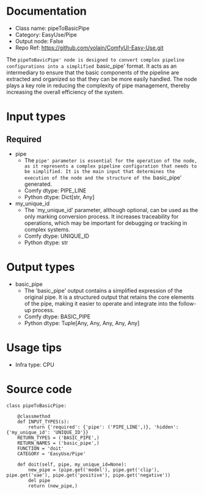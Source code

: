 # Documentation
- Class name: pipeToBasicPipe
- Category: EasyUse/Pipe
- Output node: False
- Repo Ref: https://github.com/yolain/ComfyUI-Easy-Use.git

The `pipeToBavicPipe' node is designed to convert complex pipeline configurations into a simplified `basic_pipe' format. It acts as an intermediary to ensure that the basic components of the pipeline are extracted and organized so that they can be more easily handled. The node plays a key role in reducing the complexity of pipe management, thereby increasing the overall efficiency of the system.

# Input types
## Required
- pipe
    - The `pipe' parameter is essential for the operation of the node, as it represents a complex pipeline configuration that needs to be simplified. It is the main input that determines the execution of the node and the structure of the `basic_pipe' generated.
    - Comfy dtype: PIPE_LINE
    - Python dtype: Dict[str, Any]
- my_unique_id
    - The `my_unique_id' parameter, although optional, can be used as the only marking conversion process. It increases traceability for operations, which may be important for debugging or tracking in complex systems.
    - Comfy dtype: UNIQUE_ID
    - Python dtype: str

# Output types
- basic_pipe
    - The 'basic_pipe' output contains a simplified expression of the original pipe. It is a structured output that retains the core elements of the pipe, making it easier to operate and integrate into the follow-up process.
    - Comfy dtype: BASIC_PIPE
    - Python dtype: Tuple[Any, Any, Any, Any, Any]

# Usage tips
- Infra type: CPU

# Source code
```
class pipeToBasicPipe:

    @classmethod
    def INPUT_TYPES(s):
        return {'required': {'pipe': ('PIPE_LINE',)}, 'hidden': {'my_unique_id': 'UNIQUE_ID'}}
    RETURN_TYPES = ('BASIC_PIPE',)
    RETURN_NAMES = ('basic_pipe',)
    FUNCTION = 'doit'
    CATEGORY = 'EasyUse/Pipe'

    def doit(self, pipe, my_unique_id=None):
        new_pipe = (pipe.get('model'), pipe.get('clip'), pipe.get('vae'), pipe.get('positive'), pipe.get('negative'))
        del pipe
        return (new_pipe,)
```